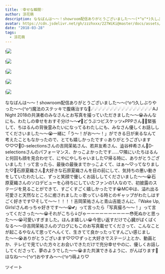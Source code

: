 ```yaml
---
title: ♡幸せな瞬間♡
author: 涼花萌
description: ななばんは〜〜！showroom配信ありがとうございました〜〜(*^o^*)久しぶりやった〜〜(*^o^*)魔法のステッキで腹痛治すな💫☄☄☄☄☄☄☄☄☄☄☄☄☄☄☄☄AJ Night 2018の共演者のみなさんとお写真を撮っていただきました〜〜😭み...
avatar: https://cdn.jsdelivr.net/gh/zzzhxxx/227WiKi@master/docs/assets/photo/avatar/moe.jpg
date: "2018-03-28"
tags:
  - 涼花萌
---
```


!![](https://cdn.jsdelivr.net/gh/zzzhxxx/227WiKi-image@master/blog-image/moe-2018-03-28_1.jpg)

!![](https://cdn.jsdelivr.net/gh/zzzhxxx/227WiKi-image@master/blog-image/moe-2018-03-28_2.jpg)

!![](https://cdn.jsdelivr.net/gh/zzzhxxx/227WiKi-image@master/blog-image/moe-2018-03-28_3.jpg)

!![](https://cdn.jsdelivr.net/gh/zzzhxxx/227WiKi-image@master/blog-image/moe-2018-03-28_4.jpg)

!![](https://cdn.jsdelivr.net/gh/zzzhxxx/227WiKi-image@master/blog-image/moe-2018-03-28_5.jpg)


ななばんは〜〜！showroom配信ありがとうございました〜〜(*^o^*)久しぶりやった〜〜(*^o^*)魔法のステッキで腹痛治すな💫☄☄☄☄☄☄☄☄☄☄☄☄☄☄☄☄AJ Night 2018の共演者のみなさんとお写真を撮っていただきました〜〜😭みんなにも、わたしの幸せをおすそ分け〜〜💕💓どうぶつビスケッツ×PPPさん🐧💓緊張して、ちはるんの背後霊みたいになってるわたしにも、みなさん優しくお話ししてくださいました〜〜😭一緒に「う〜！がお〜〜！」ができる日が来るなんて考えたこともなかったので、とても嬉しかったです☺️ありがとうございます♡♡♡💓D-selectionsさんの吉岡茉祐さん、若井友希さん、澁谷梓希さん💓D-selectionsさんのパフォーマンス、かっこよかったです……♡隣にいたちはるんと何回も顔を見合わせて、にやにやしちゃいました♡帰る時に、ありがとうございました！って言ったら、最後の最後までかっこよくて、はぁ〜♡ってなりました♡💓石原夏織さん💓大好きな石原夏織さんを目の前にして、気持ちの悪い動きをしていたわたしに、ずっと笑顔で優しくお話ししてくださいました〜〜😭石原夏織さんのソロデビューを心待ちにしていたファンの1人なので、初披露のステージを見ることができて、すごくすごく嬉しかったです😭MC中は、溢れ出る可愛さと天然なところに癒されました☺️歌っている時とのギャップがわたしはすごく好きです♡そして〜〜！！！！吉岡茉祐さんと青山吉能さんに、「Wake Up, Girls!さんめっちゃ好きです〜〜😭💕」って言ったら「写真撮ろ〜〜！」って言ってくださった〜〜😭それがこちら↓ぴゃーーーーーーーーーー😳死ぬかと思った〜〜😭可愛いすぎました。ほんま嬉しい😭今思い返すだけで心臓がばくばくなる〜〜😢吉岡茉祐さんのブログにもこのお写真載せてくださって、こんなことが起こるやなんて思ってへんくて、生きてて良かったってすんごい感じました〜〜😭ありがとうございます♡♡♡ずっと大好きでステージ上とか、動画とか、テレビで見ていた方々とお会いできただけで充分幸せやのに、優しくお話ししてくださって、夢のようでした〜〜😭また共演できるように、がんばります🙈ほなね〜〜(*^o^*)おやすみ〜〜(*^o^*)萌より♡


ツイート



